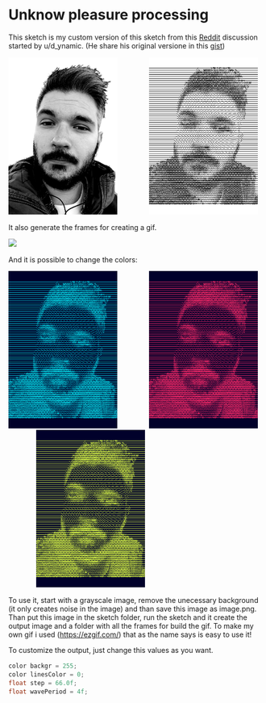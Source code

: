 # Unknow pleasure processing

This sketch is my custom version of this sketch from this [Reddit] discussion started by u/d_ynamic. (He share his original versione in this [gist])

<img src="Images/image.png" height="312">&nbsp; &nbsp; &nbsp; &nbsp; &nbsp; &nbsp; &nbsp; &nbsp;  <img src="Images/image-edit.png" height="312">


It also generate the frames for creating a gif.


<img src="Images/image-gif.gif" height="512">  


And it is possible to change the colors:

<img src="Images/cyberpunk-2077.png" height="312">&nbsp; &nbsp; &nbsp; &nbsp; &nbsp; &nbsp; &nbsp; &nbsp;  <img src="Images/cyberpunk-2078.png" height="312">&nbsp; &nbsp; &nbsp; &nbsp; &nbsp; &nbsp; &nbsp; &nbsp;  <img src="Images/acid.png" height="312">


To use it, start with a grayscale image, remove the unecessary background (it only creates noise in the image) and than save this image as image.png. Than put this image in the sketch folder, run the sketch and it create the output image and a folder with all the frames for build the gif. To make my own gif i used (https://ezgif.com/) that as the name says is easy to use it!



To customize the output, just change this values as you want.
```java
color backgr = 255;
color linesColor = 0;
float step = 66.0f;
float wavePeriod = 4f;
```
[Reddit]: https://www.reddit.com/r/generative/comments/g7o79g/processing_3_50_lines/
[gist]: https://gist.github.com/u-ndefine/8e4bc21be4275f87fefe7b2a68487161